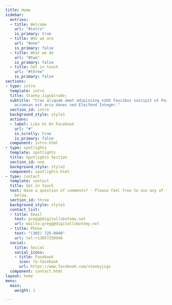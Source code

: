 ```yaml
---
title: Home
sidebar:
  entries:
  - title: Welcome
    url: "#intro"
    is_primary: true
  - title: Who we are
    url: "#one"
    is_primary: false
  - title: What we do
    url: "#two"
    is_primary: false
  - title: Get in touch
    url: "#three"
    is_primary: false
sections:
- type: intro
  template: intro
  title: Stanky Jigs&trade;
  subtitle: "Cras aliquam amet adipiscing nibh faucibus suscipit ut Parturient  \ncol
    accumsan est arcu donec sed Eleifend Integer."
  section_id: intro
  background_style: style1
  actions:
  - label: Like Us On Facebook
    url: "#"
    is_scrolly: true
    is_primary: false
  component: intro.html
- type: spotlights
  template: spotlights
  title: Spotlights Section
  section_id: one
  background_style: style2
  component: spotlights.html
- type: contact
  template: contact
  title: Get in touch
  text: Have a question of comments? - Please feel free to use any of the methods
    below.
  section_id: three
  background_style: style1
  contact_list:
  - title: Email
    text: gregg@digitallobotomy.net
    url: mailto:gregg@digitallobotomy.net
  - title: Phone
    text: "(305) 725-0948"
    url: tel:+13057250948
  social:
    title: Social
    social_icons:
    - title: Facebook
      icon: fa-facebook
      url: https://www.facebook.com/stankyjigs
  component: contact.html
layout: home
menu:
  main:
    weight: 1

---
```

